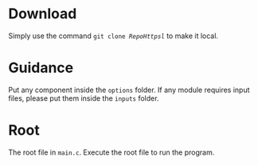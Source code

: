 # Download

Simply use the command <code>git clone <i>RepoHttpsl</i></code> to make it local.

# Guidance

Put any component inside the <code>options</code> folder.
If any module requires input files, please put them inside the <code>inputs</code> folder.

# Root

The root file in <code>main.c</code>. Execute the root file to run the program.
